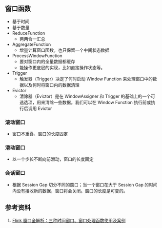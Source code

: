 
## 窗口函数
- 基于时间
- 基于数量
- ReduceFunction
    - 两两合一汇总
- AggregateFunction
    - 增量计算窗口函数，也只保留一个中间状态数据
- ProcessWindowFunction
    - 要对窗口内的全量数据都缓存
    - 能操作更底层的实现，比如直接操作状态等。
- Trigger
    - 触发器（Trigger）决定了何时启动 Window Function 来处理窗口中的数据以及何时将窗口内的数据清理
- Evictor
    - 清除器（Evictor）是在 WindowAssigner 和 Trigger 的基础上的一个可选选项，用来清除一些数据。我们可以在 Window Function 执行前或执行后调用 Evictor

### 滚动窗口
- 窗口不重叠，窗口的长度固定

### 滑动窗口
- 以一个步长不断向前滑动，窗口的长度固定

### 会话窗口
- 根据 Session Gap 切分不同的窗口；当一个窗口在大于 Session Gap 的时间内没有接收新的数据，窗口将会关闭。窗口的长度是可变的。

## 参考资料
1. [Flink 窗口全解析：三种时间窗口、窗口处理函数使用及案例](https://zhuanlan.zhihu.com/p/102325190)